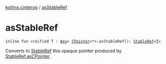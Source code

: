 [kotlinx.cinterop](index.md) / [asStableRef](./as-stable-ref.md)

# asStableRef

`inline fun <reified T : `[`Any`](https://kotlinlang.org/api/latest/jvm/stdlib/kotlin/-any/index.html)`> `[`CPointer`](-c-pointer/index.md)`<*>.asStableRef(): `[`StableRef`](-stable-ref/index.md)`<`[`T`](as-stable-ref.md#T)`>`

Converts to [StableRef](-stable-ref/index.md) this opaque pointer produced by [StableRef.asCPointer](-stable-ref/as-c-pointer.md).

